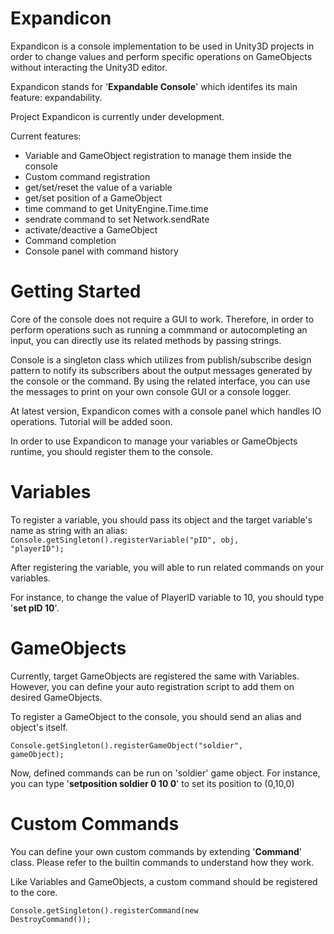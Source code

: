 Expandicon
==========

Expandicon is a console implementation to be used in Unity3D projects in order to change values and perform specific operations on GameObjects without interacting the Unity3D editor. 

Expandicon stands for '<b>Expandable Console</b>' which identifes its main feature: expandability.

Project Expandicon is currently under development.

Current features:

- Variable and GameObject registration to manage them inside the console
- Custom command registration
- get/set/reset the value of a variable
- get/set position of a GameObject
- time command to get UnityEngine.Time.time
- sendrate command to set Network.sendRate
- activate/deactive a GameObject
- Command completion
- Console panel with command history


Getting Started
===============

Core of the console does not require a GUI to work. Therefore, in order to perform operations such as running a commmand or autocompleting an input, you can directly use its related methods by passing strings.

Console is a singleton class which utilizes from publish/subscribe design pattern to notify its subscribers about the output messages generated by the console or the command. By using the related interface, you can use the messages to print on your own console GUI or a console logger.

At latest version, Expandicon comes with a console panel which handles IO operations. Tutorial will be added soon.



In order to use Expandicon to manage your variables or GameObjects runtime, you should register them to the console. 

Variables
=========

To register a variable, you should pass its object and the target variable's name as string with an alias:
<code>Console.getSingleton().registerVariable("pID", obj, "playerID");</code>

After registering the variable, you will able to run related commands on your variables.

For instance, to change the value of PlayerID variable to 10, you should type '<b>set pID 10</b>'.


GameObjects
===========

Currently, target GameObjects are registered the same with Variables. However, you can define your auto registration script to add them on desired GameObjects.

To register a GameObject to the console, you should send an alias and object's itself.
 
<code>Console.getSingleton().registerGameObject("soldier", gameObject);</code>

Now, defined commands can be run on 'soldier' game object. For instance, you can type '<b>setposition soldier 0 10 0</b>' to set its position to (0,10,0)

Custom Commands
===============

You can define your own custom commands by extending '<b>Command</b>' class. Please refer to the builtin commands to understand how they work.

Like Variables and GameObjects, a custom command should be registered to the core.

<code>Console.getSingleton().registerCommand(new DestroyCommand());</code>



